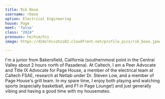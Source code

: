 ```yaml
---
title: Rik Bose
username: rbose
option: Electrical Engineering
house: Page
meet: 'false'
class: "2024"
pronouns: he/him/his
image: https://d24slhcvzhzz82.cloudfront.net/profile_pics/rik_bose.jpeg

---
```

I'm a junior from Bakersfield, California (southernmost point in the Central Valley about 2 hours north of Pasadena). At Caltech, I am a Peer Advocate and Title IX Advocate for Page House, a member of the electrical team at Caltech FSAE, research at Netlab under Dr. Steven Low, and a member of Page House's grill team. In my spare time, I enjoy both playing and watching sports (especially basketball, and F1 in Page Lounge!) and just generally vibing and having a good time with my housemates.
